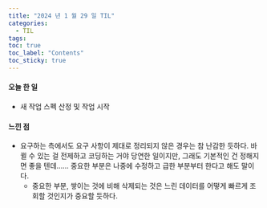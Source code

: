 ```yaml
---
title: "2024 년 1 월 29 일 TIL"
categories:
  - TIL
tags:
toc: true
toc_label: "Contents"
toc_sticky: true
---
```


#### 오늘 한 일

* 새 작업 스펙 산정 및 작업 시작 



#### 느낀 점

* 요구하는 측에서도 요구 사항이 제대로 정리되지 않은 경우는 참 난감한 듯하다. 바뀔 수 있는 걸 전제하고 코딩하는 거야 당연한 일이지만, 그래도 기본적인 건 정해지면 좋을 텐데...... 중요한 부분은 나중에 수정하고 급한 부분부터 한다고 해도 말이다.
  * 중요한 부분, 쌓이는 것에 비해 삭제되는 것은 느린 데이터를 어떻게 빠르게 조회할 것인지가 중요할 듯하다.